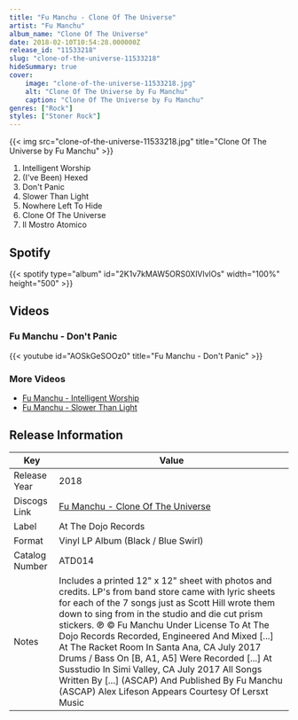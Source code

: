 ```yaml
---
title: "Fu Manchu - Clone Of The Universe"
artist: "Fu Manchu"
album_name: "Clone Of The Universe"
date: 2018-02-10T10:54:28.000000Z
release_id: "11533218"
slug: "clone-of-the-universe-11533218"
hideSummary: true
cover:
    image: "clone-of-the-universe-11533218.jpg"
    alt: "Clone Of The Universe by Fu Manchu"
    caption: "Clone Of The Universe by Fu Manchu"
genres: ["Rock"]
styles: ["Stoner Rock"]
---
```


{{< img src="clone-of-the-universe-11533218.jpg" title="Clone Of The Universe by Fu Manchu" >}}

<!-- section break -->

1. Intelligent Worship
2. (I've Been) Hexed
3. Don't Panic
4. Slower Than Light
5. Nowhere Left To Hide
6. Clone Of The Universe
7. Il Mostro Atomico

<!-- section break -->


## Spotify
{{< spotify type="album" id="2K1v7kMAW5ORS0XlVlvlOs" width="100%" height="500" >}}



## Videos
### Fu Manchu - Don't Panic
{{< youtube id="AOSkGeSOOz0" title="Fu Manchu - Don't Panic" >}}<br>

### More Videos

- [Fu Manchu - Intelligent Worship](https://www.youtube.com/watch?v=DXu5YFTVCyc)
- [Fu Manchu - Slower Than Light](https://www.youtube.com/watch?v=d2FRV4wcyDw)


## Release Information
|  Key           | Value                                                |
| ---------------| ---------------------------------------------------- |
| Release Year   | 2018                                   |
| Discogs Link   | [Fu Manchu - Clone Of The Universe](https://www.discogs.com/release/11533218-Fu-Manchu-Clone-Of-The-Universe) |
| Label          | At The Dojo Records |
| Format         | Vinyl LP Album (Black / Blue Swirl) |
| Catalog Number | ATD014 |
| Notes | Includes a printed 12" x 12" sheet with photos and credits.  LP's from band store came with lyric sheets for each of the 7 songs just as Scott Hill wrote them down to sing from in the studio and die cut prism stickers.  ℗ © Fu Manchu Under License To At The Dojo Records  Recorded, Engineered And Mixed [...] At The Racket Room In Santa Ana, CA July 2017 Drums / Bass On [B, A1, A5] Were Recorded [...] At Susstudio In Simi Valley, CA July 2017 All Songs Written By [...] (ASCAP) And Published By Fu Manchu (ASCAP) Alex Lifeson Appears Courtesy Of Lersxt Music |
